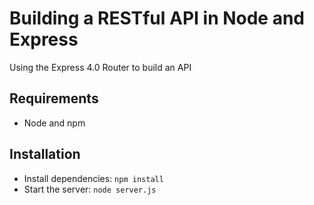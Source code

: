 # Building a RESTful API in Node and Express

Using the Express 4.0 Router to build an API

## Requirements

- Node and npm

## Installation

- Install dependencies: `npm install`
- Start the server: `node server.js`

